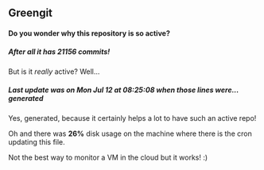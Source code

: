 ## Greengit

#### Do you wonder why this repository is so active?

##### After all it has 21156 commits!

But is it *really* active? Well...

##### Last update was on Mon Jul 12 at 08:25:08 when those lines were... generated

Yes, generated, because it certainly helps a lot to have such an active repo!

Oh and there was **26%** disk usage on the machine
where there is the cron updating this file.

Not the best way to monitor a VM in the cloud but it works! :)
